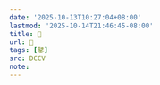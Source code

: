 ```yaml
---
date: '2025-10-13T10:27:04+08:00'
lastmod: '2025-10-14T21:46:45-08:00'
title: 􃪷
url: 􃪷
tags: [鼕]
src: DCCV
note:
---
```

